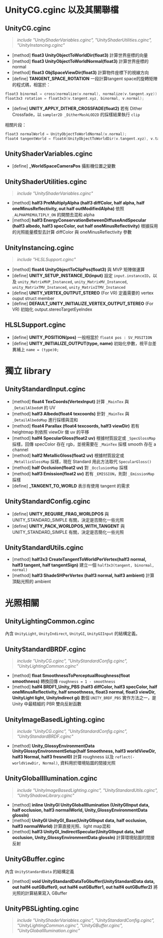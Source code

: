 # UnityCG.cginc 以及其關聯檔
## UnityCG.cginc
> *include "UnityShaderVariables.cginc", "UnityShaderUtilities.cginc", "UnityInstancing.cginc"*
* [method] **float3 UnityObjectToWorldDir(float3)** 計算世界座標的向量
* [method] **float3 UnityObjectToWorldNormal(float3)** 計算世界座標的 normal
* [method] **float3 ObjSpaceViewDir(float3)** 計算物件座標下的視線方向
* [define] **TANGENT_SPACE_ROTATION** 一段計算tangent space的旋轉矩陣的程式碼，相當於：
```c
float3 binormal = cross(normalize(v.normal), normalize(v.tangent.xyz)) * v.tangent.w;
float3x3 rotation = float3x3(v.tangent.xyz, binormal, v.normal);
```
* [define] **UNITY_APPLY_DITHER_CROSSFADE(float2)** 若有 Dither Crossfade，以 `sampler2D _DitherMaskLOD2D` 的採樣結果執行 `clip`

相關片段：
```c
float3 normalWorld = UnityObjectToWorldNormal(v.normal);
float4 tangentWorld = float4(UnityObjectToWorldDir(v.tangent.xyz), v.tangent.w);
```

## UnityShaderVariables.cginc
* [define] **_WorldSpaceCameraPos** 攝影機位置之變數

## UnityShaderUtilities.cginc
> *include "UnityShaderVariables.cginc"*
* [method] **half3 PreMultiplyAlpha (half3 diffColor, half alpha, half oneMinusReflectivity, out half outModifiedAlpha)** 依照 `_ALPHAPREMULTIPLY_ON` 的開關去混和 alpha
* [method] **half3 EnergyConservationBetweenDiffuseAndSpecular (half3 albedo, half3 specColor, out half oneMinusReflectivity)** 根據採用的光照能量模型去計算 diffColor 與 oneMinusReflectivity 參數

## UnityInstancing.cginc
> *include "HLSLSupport.cginc"*
* [method] **float4 UnityObjectToClipPos(float3)** 與 MVP 矩陣做運算
* [define] **UNITY_SETUP_INSTANCE_ID(input)** 設定 `input.instanceID`，以及 `unity_MatrixMVP_Instanced`, `unity_MatrixMV_Instanced`, `unity_MatrixTMV_Instanced`, `unity_MatrixITMV_Instanced`
* [define] **UNITY_VERTEX_OUTPUT_STEREO** (For VR) 定義需要的 vertex ouput struct member
* [define] **DEFAULT_UNITY_INITIALIZE_VERTEX_OUTPUT_STEREO** (For VR) 初始化 output.stereoTargetEyeIndex

## HLSLSupport.cginc
* [define] **UNITY_POSITION(pos)** 一般相當於 `float4 pos : SV_POSITION`
* [define] **UNITY_INITIALIZE_OUTPUT(type, name)** 初始化參數，視平台差異補上 `name = (type)0;`

# 獨立 library
## UnityStandardInput.cginc
* [method] **float4 TexCoords(VertexInput)** 計算 `_MainTex` 與 `_DetailAlbedoM` 的 UV
* [method] **half3 Albedo(float4 texcoords)** 針對 `_MainTex` 與 `_DetailAlbedoMap` 進行採樣與混和
* [method] **float4 Parallax (float4 texcoords, half3 viewDir)** 若有 heightmap 則依照 viewDir 做 uv 的平移
* [method] **half4 SpecularGloss(float2 uv)** 根據材質設定或 `_SpecGlossMap` 採樣，回傳 specColor 存在 rgb，並視需要在 `_MainTex` 採樣 smooth 存在 a channel
* [method] **half2 MetallicGloss(float2 uv)** 根據材質設定或 `_MetallicGlossMap` 採樣，現在 Standard 用此方法取代 `SpecularGloss()` 
* [method] **half Occlusion(float2 uv)** 對 `_OcclusionMap` 採樣
* [method] **half3 Emission(float2 uv)** 若有 `_EMISSION`，則對 `_EmissionMap` 採樣
* [define] **_TANGENT_TO_WORLD** 表示有使用 tangent 的需求

## UnityStandardConfig.cginc
* [define] **UNITY_REQUIRE_FRAG_WORLDPOS** 與 UNITY_STANDARD_SIMPLE 有關，決定是否簡化一些光照
* [define] **UNITY_PACK_WORLDPOS_WITH_TANGENT** 與 UNITY_STANDARD_SIMPLE 有關，決定是否簡化一些光照

## UnityStandardUtils.cginc
* [method] **half3x3 CreateTangentToWorldPerVertex(half3 normal, half3 tangent, half tangentSign)** 建立一個 `half3x3(tangent, binormal, normal)` 
* [method] **half3 ShadeSHPerVertex (half3 normal, half3 ambient)** 計算頂點光照的 ambient

# 光照相關
## UnityLightingCommon.cginc
內含 `UnityLight`, `UnityIndirect`, `UnityGI`, `UnityGIInput` 的結構定義。

## UnityStandardBRDF.cginc
> *include "UnityCG.cginc", "UnityStandardConfig.cginc", "UnityLightingCommon.cginc"*
* [method] **float SmoothnessToPerceptualRoughness(float smoothness)** 轉換回傳 `roughness = 1 - smoothness`
* [method] **half4 BRDF1_Unity_PBS (half3 diffColor, half3 specColor, half oneMinusReflectivity, half smoothness, float3 normal, float3 viewDir, UnityLight light, UnityIndirect gi)** 數個 `UNITY_BRDF_PBS` 實作方法之一，是 Unity 中最精細的 PBR 雙向反射函數

## UnityImageBasedLighting.cginc
> *include "UnityCG.cginc", "UnityStandardConfig.cginc", "UnityStandardBRDF.cginc"*
* [method] **Unity_GlossyEnvironmentData UnityGlossyEnvironmentSetup(half Smoothness, half3 worldViewDir, half3 Normal, half3 fresnel0)** 計算 roughness 以及 `reflect(-worldViewDir, Normal)`, 資料用於環境貼圖的間接光照

## UnityGlobalIllumination.cginc
> *include "UnityImageBasedLighting.cginc", "UnityStandardUtils.cginc", "UnityShadowLibrary.cginc"*
* [method] **inline UnityGI UnityGlobalIllumination (UnityGIInput data, half occlusion, half3 normalWorld, Unity_GlossyEnvironmentData glossIn)** 
* [method] **UnityGI UnityGI_Base(UnityGIInput data, half occlusion, half3 normalWorld)** 計算直接光照、light map混和
* [method] **half3 UnityGI_IndirectSpecular(UnityGIInput data, half occlusion, Unity_GlossyEnvironmentData glossIn)** 計算環境貼圖的間接反射

## UnityGBuffer.cginc
內含 `UnityStandardData` 的結構定義
* [method] **void UnityStandardDataToGbuffer(UnityStandardData data, out half4 outGBuffer0, out half4 outGBuffer1, out half4 outGBuffer2)** 將光照的計算結果寫入 GBuffer

## UnityPBSLighting.cginc
> *include "UnityShaderVariables.cginc", "UnityStandardConfig.cginc", "UnityLightingCommon.cginc", "UnityGBuffer.cginc", "UnityGlobalIllumination.cginc"*

